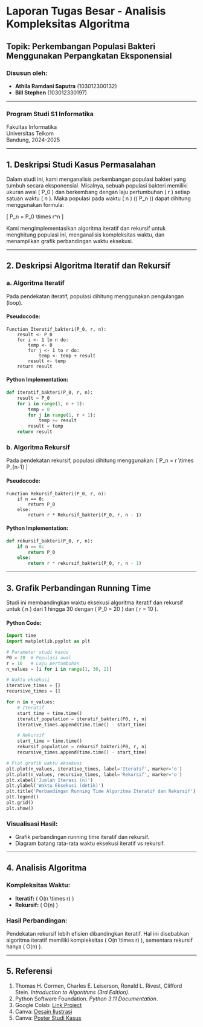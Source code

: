# Laporan Tugas Besar - Analisis Kompleksitas Algoritma

## Topik: Perkembangan Populasi Bakteri Menggunakan Perpangkatan Eksponensial

### Disusun oleh:
- **Athila Ramdani Saputra** (103012300132)  
- **Bill Stephen** (103012330197)

---

### Program Studi S1 Informatika  
Fakultas Informatika  
Universitas Telkom  
Bandung, 2024-2025

---

## 1. Deskripsi Studi Kasus Permasalahan

Dalam studi ini, kami menganalisis perkembangan populasi bakteri yang tumbuh secara eksponensial. Misalnya, sebuah populasi bakteri memiliki ukuran awal \( P_0 \) dan berkembang dengan laju pertumbuhan \( r \) setiap satuan waktu \( n \). Maka populasi pada waktu \( n \) (\( P_n \)) dapat dihitung menggunakan formula:

\[ P_n = P_0 \times r^n \]

Kami mengimplementasikan algoritma iteratif dan rekursif untuk menghitung populasi ini, menganalisis kompleksitas waktu, dan menampilkan grafik perbandingan waktu eksekusi.

---

## 2. Deskripsi Algoritma Iteratif dan Rekursif

### a. Algoritma Iteratif
Pada pendekatan iteratif, populasi dihitung menggunakan pengulangan (loop). 

#### Pseudocode:
```
Function Iteratif_bakteri(P_0, r, n):
    result <- P_0
    for i <- 1 to n do:
        temp <- 0
        for j <- 1 to r do:
            temp <- temp + result
        result <- temp
    return result
```

#### Python Implementation:
```python
def iteratif_bakteri(P_0, r, n):
    result = P_0
    for i in range(1, n + 1):
        temp = 0
        for j in range(1, r + 1):
            temp += result
        result = temp
    return result
```

### b. Algoritma Rekursif
Pada pendekatan rekursif, populasi dihitung menggunakan:
\[ P_n = r \times P_{n-1} \]

#### Pseudocode:
```
Function Rekursif_bakteri(P_0, r, n):
    if n == 0:
        return P_0
    else:
        return r * Rekursif_bakteri(P_0, r, n - 1)
```

#### Python Implementation:
```python
def rekursif_bakteri(P_0, r, n):
    if n == 0:
        return P_0
    else:
        return r * rekursif_bakteri(P_0, r, n - 1)
```

---

## 3. Grafik Perbandingan Running Time

Studi ini membandingkan waktu eksekusi algoritma iteratif dan rekursif untuk \( n \) dari 1 hingga 30 dengan \( P_0 = 20 \) dan \( r = 10 \).

#### Python Code:
```python
import time
import matplotlib.pyplot as plt

# Parameter studi kasus
P0 = 20  # Populasi awal
r = 10   # Laju pertumbuhan
n_values = [i for i in range(1, 30, 2)]

# Waktu eksekusi
iterative_times = []
recursive_times = []

for n in n_values:
    # Iteratif
    start_time = time.time()
    iteratif_population = iteratif_bakteri(P0, r, n)
    iterative_times.append(time.time() - start_time)

    # Rekursif
    start_time = time.time()
    rekursif_population = rekursif_bakteri(P0, r, n)
    recursive_times.append(time.time() - start_time)

# Plot grafik waktu eksekusi
plt.plot(n_values, iterative_times, label='Iteratif', marker='o')
plt.plot(n_values, recursive_times, label='Rekursif', marker='o')
plt.xlabel('Jumlah Iterasi (n)')
plt.ylabel('Waktu Eksekusi (detik)')
plt.title('Perbandingan Running Time Algoritma Iteratif dan Rekursif')
plt.legend()
plt.grid()
plt.show()
```

### Visualisasi Hasil:
- Grafik perbandingan running time iteratif dan rekursif.
- Diagram batang rata-rata waktu eksekusi iteratif vs rekursif.

---

## 4. Analisis Algoritma

### Kompleksitas Waktu:
- **Iteratif:** \( O(n \times r) \)
- **Rekursif:** \( O(n) \)

### Hasil Perbandingan:
Pendekatan rekursif lebih efisien dibandingkan iteratif. Hal ini disebabkan algoritma iteratif memiliki kompleksitas \( O(n \times r) \), sementara rekursif hanya \( O(n) \).

---

## 5. Referensi

1. Thomas H. Cormen, Charles E. Leiserson, Ronald L. Rivest, Clifford Stein. *Introduction to Algorithms (3rd Edition)*.
2. Python Software Foundation. *Python 3.11 Documentation*.
3. Google Colab: [Link Project](https://colab.research.google.com/drive/1rr7R_Ll0m70GhUJxlQ2TpB9-7iE0P80c?usp=sharing)
4. Canva: [Desain Ilustrasi](https://www.canva.com/design/DAGZeqZeKXE/-SrmrqAvZjQWtKnk60pGtA/view)
5. Canva: [Poster Studi Kasus](https://www.canva.com/design/DAGaFtGemaM/cE5JYBYz8QBAb46273PGLg/view)
